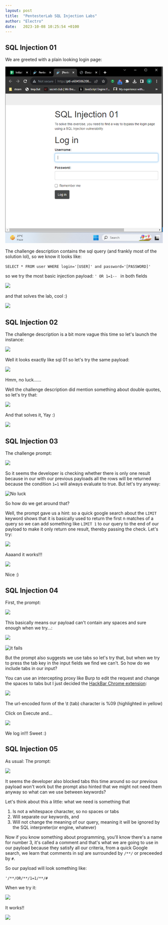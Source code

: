 ```yaml
---
layout: post
title:  "PentesterLab SQL Injection Labs"
author: "Electro"
date:   2023-10-08 10:25:54 +0100
---
```


## SQL Injection 01
We are greeted with a plain looking login page:

![](/assets/images/sql_01_login_page.png)

The challenge description contains the sql query (and frankly most of the solution lol), so we know it looks like:

 ```SELECT * FROM user WHERE login='[USER]' and password='[PASSWORD]'```

 so we try the most basic injection payload:
```' OR 1=1-- ``` in both fields

![](/assets/images/sql_01_payload.png)

and that solves the lab, cool :)

![](/assets/images/sql_01_solved.png)

## SQL Injection 02

The challenge description is a bit more vague this time so let's launch the instance:

![](/assets/images/sql_02_login_page.png)

Well it looks exactly like sql 01 so let's try the same payload:

![](/assets/images/sql_02_invalid.png)

Hmm, no luck......

Well the challenge description did mention something about double quotes, so let's try that:

![](/assets/images/sql_02_double_quotes.png)

And that solves it, Yay :)

![](/assets/images/sql_02_solved.png)

## SQL Injection 03

The challenge prompt:

![ ](/assets/images/sql_03_prompt.png)

So it seems the developer is checking whether there is only one result because in our with our previous payloads all the rows will be returned because the condition ```1=1``` will always evaluate to true. But let's try anyway:

![No luck](/assets/images/sql_03_failed.png)


So how do we get around that?

Well, the prompt gave us a hint: so a quick google search about the ```LIMIT``` keyword shows that it is basically used to return the first n matches of a query so we can add something like ```LIMIT 1``` to our query to the end of our payload to make it only return one result, thereby passing the check. 
Let's try:

![ ](/assets/images/sql_03_limit.png)

Aaaand it works!!!

![ ](/assets/images/sql_03_solved.png)

Nice :)


## SQL Injection 04

First, the prompt:

![ ](/assets/images/sql_04_prompt.png)

This basically means our payload can't contain any spaces and sure enough when we try...:

![ ](/assets/images/sql_04_try_quotes.png)


![it fails](/assets/images/sql_04_failed.png)

But the prompt also suggests we use tabs so let's try that, but when we try to press the tab key in the input fields we find we can't. So how do we include tabs in our input? 

You can use an intercepting proxy like Burp to edit the request and change the spaces to tabs but I just decided the [HackBar Chrome extension](https://chrome.google.com/webstore/detail/hackbar/ginpbkfigcoaokgflihfhhmglmbchinc/related):


![ ](/assets/images/sql_04_hackbar.png)

The url-encoded form of the \t (tab) character is %09 (highlighted in yellow)

Click on Execute and...

![ ](/assets/images/sql_04_solved.png)

We log in!!! Sweet :)

## SQL Injection 05

As usual: The prompt:

![ ](/assets/images/sql_05_prompt.png)

It seems the developer also blocked tabs this time around so our previous payload won't work but the prompt also hinted that we might not need them anyway so what can we use between keywords?

Let's think about this a little: what we need is something that 

1. Is not a whitespace character, so no spaces or tabs
2. Will separate our keywords, and
3. Will not change the meaning of our query, meaning it will be ignored by the SQL interpreter(or engine, whatever)

Now if you know something about programming, you'll know there's a name for number 3, it's called a comment and that's what we are going to use in our payload because they satisfy all our criteria, from a quick Google search, we learn that comments in sql are surrounded by ```/**/``` or preceeded by ```#```.

So our payload will look something like:

```'/**/OR/**/1=1/**/#```

When we try it:

![ ](/assets/images/sql_05_payload.png)

It works!!

![ ](/assets/images/sql_05_solved.png)